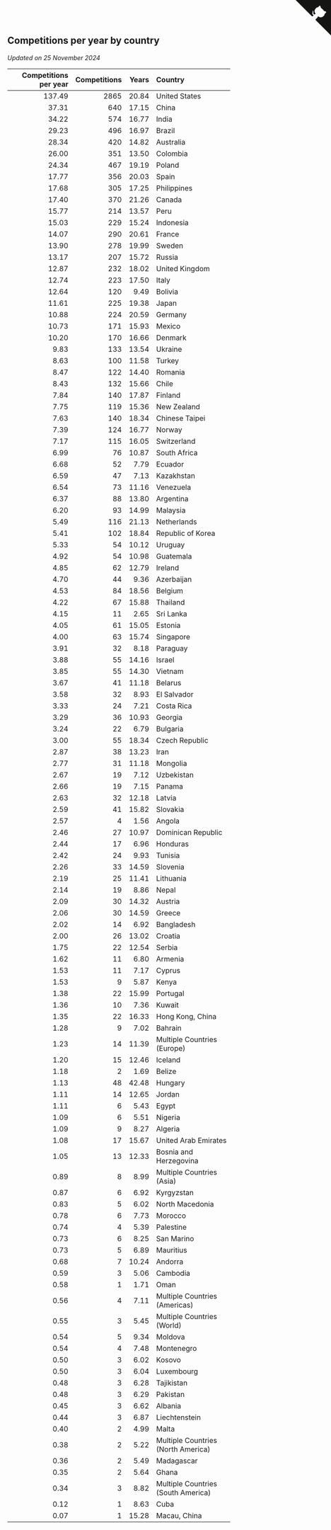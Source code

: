 ## Competitions per year by country

*Updated on 25 November 2024*

| Competitions per year | Competitions | Years | Country |
| ---: | ---: | ---: | :--- |
| 137.49 | 2865 | 20.84 | United States |
| 37.31 | 640 | 17.15 | China |
| 34.22 | 574 | 16.77 | India |
| 29.23 | 496 | 16.97 | Brazil |
| 28.34 | 420 | 14.82 | Australia |
| 26.00 | 351 | 13.50 | Colombia |
| 24.34 | 467 | 19.19 | Poland |
| 17.77 | 356 | 20.03 | Spain |
| 17.68 | 305 | 17.25 | Philippines |
| 17.40 | 370 | 21.26 | Canada |
| 15.77 | 214 | 13.57 | Peru |
| 15.03 | 229 | 15.24 | Indonesia |
| 14.07 | 290 | 20.61 | France |
| 13.90 | 278 | 19.99 | Sweden |
| 13.17 | 207 | 15.72 | Russia |
| 12.87 | 232 | 18.02 | United Kingdom |
| 12.74 | 223 | 17.50 | Italy |
| 12.64 | 120 | 9.49 | Bolivia |
| 11.61 | 225 | 19.38 | Japan |
| 10.88 | 224 | 20.59 | Germany |
| 10.73 | 171 | 15.93 | Mexico |
| 10.20 | 170 | 16.66 | Denmark |
| 9.83 | 133 | 13.54 | Ukraine |
| 8.63 | 100 | 11.58 | Turkey |
| 8.47 | 122 | 14.40 | Romania |
| 8.43 | 132 | 15.66 | Chile |
| 7.84 | 140 | 17.87 | Finland |
| 7.75 | 119 | 15.36 | New Zealand |
| 7.63 | 140 | 18.34 | Chinese Taipei |
| 7.39 | 124 | 16.77 | Norway |
| 7.17 | 115 | 16.05 | Switzerland |
| 6.99 | 76 | 10.87 | South Africa |
| 6.68 | 52 | 7.79 | Ecuador |
| 6.59 | 47 | 7.13 | Kazakhstan |
| 6.54 | 73 | 11.16 | Venezuela |
| 6.37 | 88 | 13.80 | Argentina |
| 6.20 | 93 | 14.99 | Malaysia |
| 5.49 | 116 | 21.13 | Netherlands |
| 5.41 | 102 | 18.84 | Republic of Korea |
| 5.33 | 54 | 10.12 | Uruguay |
| 4.92 | 54 | 10.98 | Guatemala |
| 4.85 | 62 | 12.79 | Ireland |
| 4.70 | 44 | 9.36 | Azerbaijan |
| 4.53 | 84 | 18.56 | Belgium |
| 4.22 | 67 | 15.88 | Thailand |
| 4.15 | 11 | 2.65 | Sri Lanka |
| 4.05 | 61 | 15.05 | Estonia |
| 4.00 | 63 | 15.74 | Singapore |
| 3.91 | 32 | 8.18 | Paraguay |
| 3.88 | 55 | 14.16 | Israel |
| 3.85 | 55 | 14.30 | Vietnam |
| 3.67 | 41 | 11.18 | Belarus |
| 3.58 | 32 | 8.93 | El Salvador |
| 3.33 | 24 | 7.21 | Costa Rica |
| 3.29 | 36 | 10.93 | Georgia |
| 3.24 | 22 | 6.79 | Bulgaria |
| 3.00 | 55 | 18.34 | Czech Republic |
| 2.87 | 38 | 13.23 | Iran |
| 2.77 | 31 | 11.18 | Mongolia |
| 2.67 | 19 | 7.12 | Uzbekistan |
| 2.66 | 19 | 7.15 | Panama |
| 2.63 | 32 | 12.18 | Latvia |
| 2.59 | 41 | 15.82 | Slovakia |
| 2.57 | 4 | 1.56 | Angola |
| 2.46 | 27 | 10.97 | Dominican Republic |
| 2.44 | 17 | 6.96 | Honduras |
| 2.42 | 24 | 9.93 | Tunisia |
| 2.26 | 33 | 14.59 | Slovenia |
| 2.19 | 25 | 11.41 | Lithuania |
| 2.14 | 19 | 8.86 | Nepal |
| 2.09 | 30 | 14.32 | Austria |
| 2.06 | 30 | 14.59 | Greece |
| 2.02 | 14 | 6.92 | Bangladesh |
| 2.00 | 26 | 13.02 | Croatia |
| 1.75 | 22 | 12.54 | Serbia |
| 1.62 | 11 | 6.80 | Armenia |
| 1.53 | 11 | 7.17 | Cyprus |
| 1.53 | 9 | 5.87 | Kenya |
| 1.38 | 22 | 15.99 | Portugal |
| 1.36 | 10 | 7.36 | Kuwait |
| 1.35 | 22 | 16.33 | Hong Kong, China |
| 1.28 | 9 | 7.02 | Bahrain |
| 1.23 | 14 | 11.39 | Multiple Countries (Europe) |
| 1.20 | 15 | 12.46 | Iceland |
| 1.18 | 2 | 1.69 | Belize |
| 1.13 | 48 | 42.48 | Hungary |
| 1.11 | 14 | 12.65 | Jordan |
| 1.11 | 6 | 5.43 | Egypt |
| 1.09 | 6 | 5.51 | Nigeria |
| 1.09 | 9 | 8.27 | Algeria |
| 1.08 | 17 | 15.67 | United Arab Emirates |
| 1.05 | 13 | 12.33 | Bosnia and Herzegovina |
| 0.89 | 8 | 8.99 | Multiple Countries (Asia) |
| 0.87 | 6 | 6.92 | Kyrgyzstan |
| 0.83 | 5 | 6.02 | North Macedonia |
| 0.78 | 6 | 7.73 | Morocco |
| 0.74 | 4 | 5.39 | Palestine |
| 0.73 | 6 | 8.25 | San Marino |
| 0.73 | 5 | 6.89 | Mauritius |
| 0.68 | 7 | 10.24 | Andorra |
| 0.59 | 3 | 5.06 | Cambodia |
| 0.58 | 1 | 1.71 | Oman |
| 0.56 | 4 | 7.11 | Multiple Countries (Americas) |
| 0.55 | 3 | 5.45 | Multiple Countries (World) |
| 0.54 | 5 | 9.34 | Moldova |
| 0.54 | 4 | 7.48 | Montenegro |
| 0.50 | 3 | 6.02 | Kosovo |
| 0.50 | 3 | 6.04 | Luxembourg |
| 0.48 | 3 | 6.28 | Tajikistan |
| 0.48 | 3 | 6.29 | Pakistan |
| 0.45 | 3 | 6.62 | Albania |
| 0.44 | 3 | 6.87 | Liechtenstein |
| 0.40 | 2 | 4.99 | Malta |
| 0.38 | 2 | 5.22 | Multiple Countries (North America) |
| 0.36 | 2 | 5.49 | Madagascar |
| 0.35 | 2 | 5.64 | Ghana |
| 0.34 | 3 | 8.82 | Multiple Countries (South America) |
| 0.12 | 1 | 8.63 | Cuba |
| 0.07 | 1 | 15.28 | Macau, China |


<a href="https://github.com/jonatanklosko/wca_statistics" class="github-corner" aria-label="View source on Github"><svg width="80" height="80" viewBox="0 0 250 250" style="fill:#151513; color:#fff; position: absolute; top: 0; border: 0; right: 0;" aria-hidden="true"><path d="M0,0 L115,115 L130,115 L142,142 L250,250 L250,0 Z"></path><path d="M128.3,109.0 C113.8,99.7 119.0,89.6 119.0,89.6 C122.0,82.7 120.5,78.6 120.5,78.6 C119.2,72.0 123.4,76.3 123.4,76.3 C127.3,80.9 125.5,87.3 125.5,87.3 C122.9,97.6 130.6,101.9 134.4,103.2" fill="currentColor" style="transform-origin: 130px 106px;" class="octo-arm"></path><path d="M115.0,115.0 C114.9,115.1 118.7,116.5 119.8,115.4 L133.7,101.6 C136.9,99.2 139.9,98.4 142.2,98.6 C133.8,88.0 127.5,74.4 143.8,58.0 C148.5,53.4 154.0,51.2 159.7,51.0 C160.3,49.4 163.2,43.6 171.4,40.1 C171.4,40.1 176.1,42.5 178.8,56.2 C183.1,58.6 187.2,61.8 190.9,65.4 C194.5,69.0 197.7,73.2 200.1,77.6 C213.8,80.2 216.3,84.9 216.3,84.9 C212.7,93.1 206.9,96.0 205.4,96.6 C205.1,102.4 203.0,107.8 198.3,112.5 C181.9,128.9 168.3,122.5 157.7,114.1 C157.9,116.9 156.7,120.9 152.7,124.9 L141.0,136.5 C139.8,137.7 141.6,141.9 141.8,141.8 Z" fill="currentColor" class="octo-body"></path></svg></a><style>.github-corner:hover .octo-arm{animation:octocat-wave 560ms ease-in-out}@keyframes octocat-wave{0%,100%{transform:rotate(0)}20%,60%{transform:rotate(-25deg)}40%,80%{transform:rotate(10deg)}}@media (max-width:500px){.github-corner:hover .octo-arm{animation:none}.github-corner .octo-arm{animation:octocat-wave 560ms ease-in-out}}</style>
